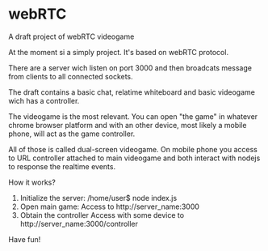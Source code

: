 # webRTC
A draft project of webRTC videogame

At the moment si a simply project. It's based on webRTC protocol.

There are a server wich listen on port 3000 and then broadcats message from clients to all connected sockets.

The draft contains a basic chat, relatime whiteboard and basic videogame wich has a controller.

The videogame is the most relevant. You can open "the game" in whatever chrome browser platform and with an other device, most likely
a mobile phone, will act as the game controller.

All of those is called dual-screen videogame. On mobile phone you access to URL controller attached to main videogame and both interact
with nodejs to response the realtime events.


How it works?

1) Initialize the server:
/home/user$ node index.js
2) Open main game:
Access to http://server_name:3000
3) Obtain the controller
Access with some device to http://server_name:3000/controller

Have fun!


